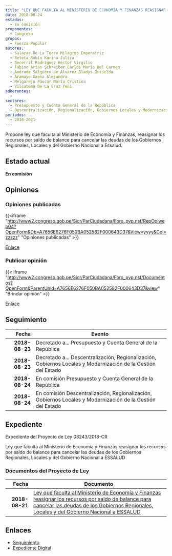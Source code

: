 ```yaml
---
title: "LEY QUE FACULTA AL MINISTERIO DE ECONOMÍA Y FINANZAS REASIGNAR LOS RECURSOS POR SALDO DE BALANCE PARA CANCELAR LAS DEUDAS DE LOS GOBIERNOS REGIONALES, LOCALES Y DEL GOBIERNO NACIONAL A ESSALUD"
date: 2018-08-24
estados: 
  - En comisión
proponentes: 
  - Congreso
grupos: 
  - Fuerza Popular
autores: 
  - Salazar De La Torre Milagros Emperatriz
  - Beteta Rubín Karina Juliza
  - Becerril Rodríguez Héctor Virgilio
  - Tubino Arias Schreiber Carlos Mario Del Carmen
  - Andrade Salguero de Álvarez Gladys Griselda
  - Aramayo Gaona Alejandra
  - Melgarejo Páucar María Cristina
  - Vilcatoma De La Cruz Yeni
adherentes: 
  - 
sectores: 
  - Presupuesto y Cuenta General de la República
  - Descentralización, Regionalización, Gobiernos Locales y Modernización de la Gestión del Estado
periodos: 
  - 2016-2021
---
```


Propone ley que faculta al Ministerio de Economía y Finanzas, reasignar los recursos por saldo de balance para cancelar las deudas de los Gobiernos Regionales, Locales y del Gobierno Nacional a Essalud.


## Estado actual

**En comisión**

## Opiniones

### Opiniones publicadas

{{<iframe "http://www2.congreso.gob.pe/Sicr/ParCiudadana/Foro_pvp.nsf/RepOpiweb04?OpenForm&Db=A7656E6276F050BA052582F000643D37&View=yyyy&Col=zzzzz" "Opiniones publicadas" >}}

[Enlace](http://www2.congreso.gob.pe/Sicr/ParCiudadana/Foro_pvp.nsf/RepOpiweb04?OpenForm&Db=A7656E6276F050BA052582F000643D37&View=yyyy&Col=zzzzz)
### Publicar opinión

{{< iframe "http://www2.congreso.gob.pe/Sicr/ParCiudadana/Foro_pvp.nsf/Documentos?OpenForm&ParentUnid=A7656E6276F050BA052582F000643D37&view" "Brindar opinión" >}}

[Enlace](http://www2.congreso.gob.pe/Sicr/ParCiudadana/Foro_pvp.nsf/Documentos?OpenForm&ParentUnid=A7656E6276F050BA052582F000643D37&view)

## Seguimiento

| Fecha | Evento |
|------:|--------|
| **2018-08-23** | Decretado a... Presupuesto y Cuenta General de la República|
| **2018-08-23** | Decretado a... Descentralización, Regionalización, Gobiernos Locales y Modernización de la Gestión del Estado|
| **2018-08-24** | En comisión Presupuesto y Cuenta General de la República|
| **2018-08-24** | En comisión Descentralización, Regionalización, Gobiernos Locales y Modernización de la Gestión del Estado|


## Expediente

Expediente del Proyecto de Ley 03243/2018-CR

Ley que faculta al Ministerio de Economía y Finanzas reasignar los recursos por saldo de balance para cancelar las deudas de los Gobiernos Regionales, Locales y del Gobierno Nacional a ESSALUD


### Documentos del Proyecto de Ley

| Fecha | Documento |
|------:|--------|
| **2018-08-21** | [Ley que faculta al Ministerio de Economía y Finanzas reasignar los recursos por saldo de balance para cancelar las deudas de los Gobiernos Regionales, Locales y del Gobierno Nacional a ESSALUD](http://www.leyes.congreso.gob.pe/Documentos/2016_2021/Proyectos_de_Ley_y_de_Resoluciones_Legislativas/PL0324320180821..PDF) |

## Enlaces 

- [Seguimiento](http://www2.congreso.gob.pe/Sicr/TraDocEstProc/CLProLey2016.nsf/f7fff46988ca05b1052578e100829cc7/a5e36b8b0712664b052582f000727ad8?OpenDocument)
- [Expediente Digital](http://www2.congreso.gob.pe/Sicr/TraDocEstProc/CLProLey2016.nsf/f7fff46988ca05b1052578e100829cc7/a5e36b8b0712664b052582f000727ad8?OpenDocument&Click=05257FB7005EB655.eb71d0cf91d8294e05256cdf006b5706/$Body/0.1C6C)
